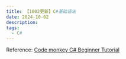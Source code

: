```yaml
---
title: 【1002更新】C#基础语法
date: 2024-10-02
description:
tags:
  - C#
---
```

Reference:  [Code monkey C# Beginner Tutorial](https://www.youtube.com/watch?v=pReR6Z9rK-o&t=88s)
